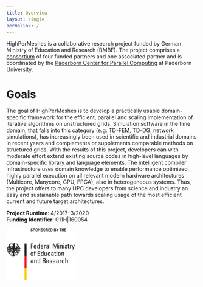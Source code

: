 ```yaml
---
title: Overview
layout: single
permalink: /
---
```


HighPerMeshes is a collaborative research project funded by German Ministry of Education and Research (BMBF). The project comprises a [consortium](/consortium) of four funded partners and one associated partner and is coordinated by the [Paderborn Center for Parallel Computing](http://pc2.uni-paderborn.de) at Paderborn University.

# Goals #

The goal of HighPerMeshes is to develop a practically usable domain-specific framework for the efficient, parallel and scaling implementation of iterative algorithms on unstructured grids. Simulation software in the time domain, that falls into this category (e.g. TD-FEM, TD-DG, network simulations), has increasingly been used in scientific and industrial domains in recent years and complements or supplements comparable methods on structured grids. With the results of this project, developers can with moderate effort extend existing source codes in high-level languages by domain-specific library and language elements. The intelligent compiler infrastructure uses domain knowledge to enable performance optimized, highly parallel execution on all relevant modern hardware architectures (Multicore, Manycore, GPU, FPGA), also in heterogeneous systems. Thus, the project offers to many HPC developers from science and industry an easy and sustainable path towards scaling usage of the most efficient current and future target architectures.

**Project Runtime**: 4/2017–3/2020  
**Funding Identifier**: 011H|160054

<picture>
<img src="assets/images/Logo-BMBF.png" width="180" title="BMBF Logo">
</picture>
